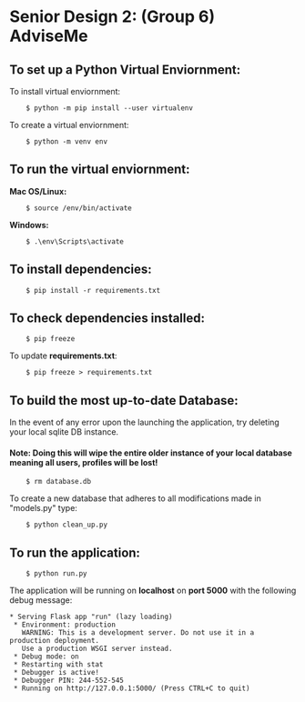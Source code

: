 # Senior Design 2: (Group 6) AdviseMe

## To set up a Python Virtual Enviornment:
To install virtual enviornment: 

        $ python -m pip install --user virtualenv
To create a virtual enviornment: 

        $ python -m venv env

## To run the virtual enviornment: 
**Mac OS/Linux:** 
        
        $ source /env/bin/activate
        
**Windows:** 
        
        $ .\env\Scripts\activate 
        
## To install dependencies: 

        $ pip install -r requirements.txt

## To check dependencies installed: 

        $ pip freeze
        
To update **requirements.txt**:

        $ pip freeze > requirements.txt 

## To build the most up-to-date Database:

In the event of any error upon the launching the application, try deleting your local sqlite DB instance. 
#### Note: Doing this will wipe the entire older instance of your local database meaning all users, profiles will be lost! 

        $ rm database.db 

To create a new database that adheres to all modifications made in "models.py" type:
        
        $ python clean_up.py

## To run the application:

        $ python run.py 

The application will be running on **localhost** on **port 5000** with the following debug message: 

```
* Serving Flask app "run" (lazy loading)
 * Environment: production
   WARNING: This is a development server. Do not use it in a production deployment.
   Use a production WSGI server instead.
 * Debug mode: on
 * Restarting with stat
 * Debugger is active!
 * Debugger PIN: 244-552-545
 * Running on http://127.0.0.1:5000/ (Press CTRL+C to quit)
```
